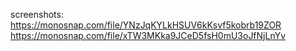 screenshots:
https://monosnap.com/file/YNzJqKYLkHSUV6kKsvf5kobrb19ZOR
https://monosnap.com/file/xTW3MKka9JCeD5fsH0mU3oJfNjLnYv
